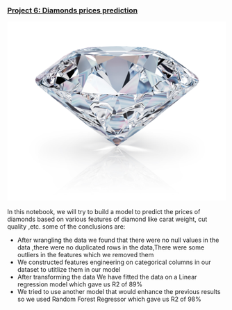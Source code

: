### [Project 6: Diamonds prices prediction](https://github.com/Aellawah/Diamonds-prices-prediction/blob/main/Diamonds%20prices%20prediction.ipynb)

![](1398325576.jpg)

In this notebook, we will try to build a model to predict the prices of diamonds based on various features of diamond like carat weight, cut quality ,etc.
some of the conclusions are:

* After wrangling the data we found that there were no null values in the data ,there were no duplicated rows in the data,There were some outliers in the features which we removed them
* We constructed features engineering on categorical columns in our dataset to utitlize them in our model
* After transforming the data We have fitted the data on a Linear regression model which gave us R2 of 89% 
* We tried to use another model that would enhance the previous results so we used Random Forest Regressor which gave us R2 of 98%
